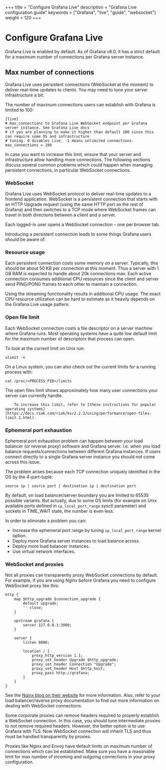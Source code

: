 +++
title = "Configure Grafana Live"
description = "Grafana Live configuration guide"
keywords = ["Grafana", "live", "guide", "websocket"]
weight = 120
+++

# Configure Grafana Live

Grafana Live is enabled by default. As of Grafana v8.0, it has a strict default for a maximum number of connections per Grafana server instance. 

## Max number of connections

Grafana Live uses persistent connections (WebSocket at the moment) to deliver real-time updates to clients. You may need to tune your server infrastructure a bit.

The number of maximum connections users can establish with Grafana is limited to 100:

```
[live]
# max_connections to Grafana Live WebSocket endpoint per Grafana server instance. See Grafana Live docs
# if you are planning to make it higher than default 100 since this can require some OS and infrastructure
# tuning. 0 disables Live, -1 means unlimited connections.
max_connections = 100
```

In case you want to increase this limit, ensure that your server and infrastructure allow handling more connections. The following sections discuss several common problems which could happen when managing persistent connections, in particular WebSocket connections.

### WebSocket

Grafana Live uses WebSocket protocol to deliver real-time updates to a frontend application. WebSocket is a persistent connection that starts with an HTTP Upgrade request (using the same HTTP port as the rest of Grafana) and then switches to a TCP mode where WebSocket frames can travel in both directions between a client and a server.

Each logged-in user opens a WebSocket connection – one per browser tab.

Introducing a persistent connection leads to some things Grafana users should be aware of.

### Resource usage

Each persistent connection costs some memory on a server. Typically, this should be about 50 KB per connection at this moment. Thus a server with 1 GB RAM is expected to handle about 20k connections max. Each active connection consumes additional CPU resources since the client and server send PING/PONG frames to each other to maintain a connection.

Using the streaming functionality results in additional CPU usage. The exact CPU resource utilization can be hard to estimate as it heavily depends on the Grafana Live usage pattern.

### Open file limit

Each WebSocket connection costs a file descriptor on a server machine where Grafana runs. Most operating systems have a quite low default limit for the maximum number of descriptors that process can open.

To look at the current limit on Unix run:

```
ulimit -n
```

On a Linux system, you can also check out the current limits for a running process with:

```
cat /proc/<PROCESS_PID>/limits
```

The open files limit shows approximately how many user connections your server can currently handle.
		

		To increase this limit, refer to [these instructions for popular operating systems](https://docs.riak.com/riak/kv/2.2.3/using/performance/open-files-limit.1.html).

### Ephemeral port exhaustion

Ephemeral port exhaustion problem can happen between your load balancer (or reverse proxy) software and Grafana server. I.e. when you load balance requests/connections between different Grafana instances. If users connect directly to a single Grafana server instance you should not come across this issue.

The problem arises because each TCP connection uniquely identified in the OS by the 4-part-tuple:

```
source ip | source port | destination ip | destination port
```

By default, on load balancer/server boundary you are limited to 65535 possible variants. But actually, due to some OS limits (for example on Unix available ports defined in `ip_local_port_range` sysctl parameter) and sockets in TIME_WAIT state, the number is even less.

In order to eliminate a problem you can:

- Increase the ephemeral port range by tuning `ip_local_port_range` kernel option.
- Deploy more Grafana server instances to load balance across.
- Deploy more load balancer instances.
- Use virtual network interfaces.

### WebSocket and proxies

Not all proxies can transparently proxy WebSocket connections by default. For example, if you are using Nginx before Grafana you need to configure WebSocket proxy like this:

```
http {
    map $http_upgrade $connection_upgrade {
        default upgrade;
        '' close;
    }
 
    upstream grafana {
        server 127.0.0.1:3000;
    }
 
    server {
        listen 8000;

        location / {
            proxy_http_version 1.1;
            proxy_set_header Upgrade $http_upgrade;
            proxy_set_header Connection "Upgrade";
            proxy_set_header Host $http_host;
            proxy_pass http://grafana;
        }
    }
}
```

See the [Nginx blog on their website](https://www.nginx.com/blog/websocket-nginx/) for more information. Also, refer to your load balancer/reverse proxy documentation to find out more information on dealing with WebSocket connections.

Some corporate proxies can remove headers required to properly establish a WebSocket connection. In this case, you should tune intermediate proxies to not remove required headers. However, the better option is to use Grafana with TLS. Now WebSocket connection will inherit TLS and thus must be handled transparently by proxies.

Proxies like Nginx and Envoy have default limits on maximum number of connections which can be established. Make sure you have a reasonable limit for max number of incoming and outgoing connections in your proxy configuration.
